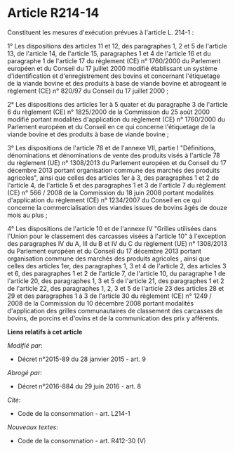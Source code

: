 # Article R214-14

Constituent les mesures d'exécution prévues à l'article L. 214-1 : 

1° Les dispositions des articles 11 et 12, des paragraphes 1, 2 et 5 de l'article 13, de l'article 14, de l'article 15,
paragraphes 1 et 4 de l'article 16 et du paragraphe 1 de l'article 17 du règlement (CE) n° 1760/2000 du Parlement européen et
du Conseil du 17 juillet 2000 modifié établissant un système d'identification et d'enregistrement des bovins et concernant
l'étiquetage de la viande bovine et des produits à base de viande bovine et abrogeant le règlement (CE) n° 820/97 du Conseil
du 17 juillet 2000 ; 

2° Les dispositions des articles 1er à 5 quater et du paragraphe 3 de l'article 6 du règlement (CE) n° 1825/2000 de la
Commission du 25 août 2000 modifié portant modalités d'application du règlement (CE) n° 1760/2000 du Parlement européen et du
Conseil en ce qui concerne l'étiquetage de la viande bovine et des produits à base de viande bovine ; 

3° Les dispositions de l'article 78 et de l'annexe VII, partie I "Définitions, dénominations et dénominations de vente des
produits visés à l'article 78 du règlement (UE) n° 1308/2013 du Parlement européen et du Conseil du 17 décembre 2013 portant
organisation commune des marchés des produits agricoles", ainsi que celles des articles 1er à 3, des paragraphes 1 et 2 de
l'article 4, de l'article 5 et des paragraphes 1 et 3 de l'article 7 du règlement (CE) n° 566 / 2008 de la Commission du 18
juin 2008 portant modalités d'application du règlement (CE) n° 1234/2007 du Conseil en ce qui concerne la commercialisation
des viandes issues de bovins âgés de douze mois au plus ; 

4° Les dispositions de l'article 10 et de l'annexe IV "Grilles utilisées dans l'Union pour le classement des carcasses visées
à l'article 10" à l'exception des paragraphes IV du A, III du B et IV du C du règlement (UE) n° 1308/2013 du Parlement
européen et du Conseil du 17 décembre 2013 portant organisation commune des marchés des produits agricoles , ainsi que celles
des articles 1er, des paragraphes 1, 3 et 4 de l'article 2, des articles 3 et 6, des paragraphes 1 et 2 de l'article 7, de
l'article 10, du paragraphe 1 de l'article 20, des paragraphes 1, 3 et 5 de l'article 21, des paragraphes 1 et 2 de l'article
22, des paragraphes 1, 2, 3 et 5 de l'article 23 des articles 28 et 29 et des paragraphes 1 à 3 de l'article 30 du règlement
(CE) n° 1249 / 2008 de la Commission du 10 décembre 2008 portant modalités d'application des grilles communautaires de
classement des carcasses de bovins, de porcins et d'ovins et de la communication des prix y afférents.

**Liens relatifs à cet article**

_Modifié par_:

  - Décret n°2015-89 du 28 janvier 2015 - art. 9

_Abrogé par_:

  - Décret n°2016-884 du 29 juin 2016 - art. 8

_Cite_:

  - Code de la consommation - art. L214-1

_Nouveaux textes_:

  - Code de la consommation - art. R412-30 (V)
